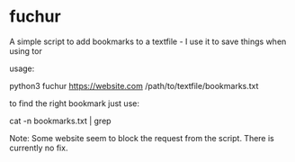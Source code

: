 # fuchur
A simple script to add bookmarks to a textfile - I use it to save things when using tor

usage:

  python3 fuchur https://website.com /path/to/textfile/bookmarks.txt

to find the right bookmark just use:

  cat -n bookmarks.txt | grep <searchterm>
  
Note: Some website seem to block the request from the script. There is currently no fix.
